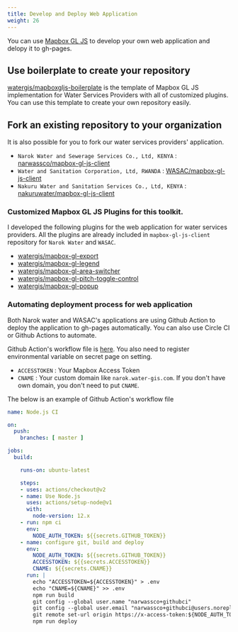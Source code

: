 ```yaml
---
title: Develop and Deploy Web Application
weight: 26
---
```


You can use [Mapbox GL JS](https://docs.mapbox.com/mapbox-gl-js/api/) to develop your own web application and delopy it to gh-pages. 

## Use boilerplate to create your repository
[watergis/mapboxgljs-boilerplate](https://github.com/watergis/mapboxgljs-boilerplate) is the template of Mapbox GL JS implementation for Water Services Providers with all of customized plugins. You can use this template to create your own repository easily.

## Fork an existing repository to your organization
It is also possible for you to fork our water services providers' application.

- `Narok Water and Sewerage Services Co., Ltd, KENYA` : [narwassco/mapbox-gl-js-client](https://github.com/narwassco/mapbox-gl-js-client) 
- `Water and Sanitation Corporation, Ltd, RWANDA` : [WASAC/mapbox-gl-js-client](https://github.com/WASAC/mapbox-gl-js-client) 
- `Nakuru Water and Sanitation Services Co., Ltd, KENYA` : [nakuruwater/mapbox-gl-js-client](https://github.com/nakuruwater/mapbox-gl-js-client) 

### Customized Mapbox GL JS Plugins for this toolkit.

I developed the following plugins for the web application for water services providers. All the plugins are already included in `mapbox-gl-js-client` repository for `Narok Water` and `WASAC`.
- [watergis/mapbox-gl-export](https://github.com/watergis/mapbox-gl-export)
- [watergis/mapbox-gl-legend](https://github.com/watergis/mapbox-gl-legend)
- [watergis/mapbox-gl-area-switcher](https://github.com/watergis/mapbox-gl-area-switcher)
- [watergis/mapbox-gl-pitch-toggle-control](https://github.com/watergis/mapbox-gl-pitch-toggle-control)
- [watergis/mapbox-gl-popup](https://github.com/watergis/mapbox-gl-popup)

### Automating deployment process for web application
Both Narok water and WASAC's applications are using Github Action to deploy the application to gh-pages automatically. You can also use Circle CI or Github Actions to automate.

Github Action's workflow file is [here](https://github.com/narwassco/mapbox-gl-js-client/blob/master/.github/workflows/node.js.yml). You also need to register environmental variable on secret page on setting. 

- `ACCESSTOKEN` : Your Mapbox Access Token
- `CNAME` : Your custom domain like `narok.water-gis.com`. If you don't have own domain, you don't need to put `CNAME`.

The below is an example of Github Action's workflow file

```yaml
name: Node.js CI

on:
  push:
    branches: [ master ]

jobs:
  build:

    runs-on: ubuntu-latest

    steps:
    - uses: actions/checkout@v2
    - name: Use Node.js
      uses: actions/setup-node@v1
      with:
        node-version: 12.x
    - run: npm ci
      env:
        NODE_AUTH_TOKEN: ${{secrets.GITHUB_TOKEN}}
    - name: configure git, build and deploy
      env:
        NODE_AUTH_TOKEN: ${{secrets.GITHUB_TOKEN}}
        ACCESSTOKEN: ${{secrets.ACCESSTOKEN}}
        CNAME: ${{secrets.CNAME}}
      run: |
        echo "ACCESSTOKEN=${ACCESSTOKEN}" > .env
        echo "CNAME=${CNAME}" >> .env
        npm run build
        git config --global user.name "narwassco+githubci"
        git config --global user.email "narwassco+githubci@users.noreply.github.com"
        git remote set-url origin https://x-access-token:${NODE_AUTH_TOKEN}@github.com/narwassco/mapbox-gl-js-client.git
        npm run deploy
```
